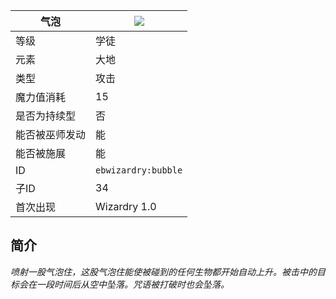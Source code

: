 | 气泡 |![](https://github.com/Electroblob77/Wizardry/blob/1.12.2/src/main/resources/assets/ebwizardry/textures/spells/bubble.png)|
|---|---|
| 等级 | 学徒 |
| 元素 | 大地 |
| 类型 | 攻击 |
| 魔力值消耗 | 15 |
| 是否为持续型 | 否 |
| 能否被巫师发动 | 能 |
| 能否被施展 | 能 |
| ID | `ebwizardry:bubble` |
| 子ID | 34 |
| 首次出现 | Wizardry 1.0 |
## 简介  
_喷射一股气泡住，这股气泡住能使被碰到的任何生物都开始自动上升。被击中的目标会在一段时间后从空中坠落。咒语被打破时也会坠落。_
